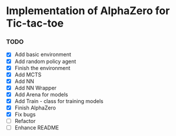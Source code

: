 # Implementation of AlphaZero for Tic-tac-toe

### TODO
- [x] Add basic environment
- [x] Add random policy agent
- [x] Finish the environment
- [x] Add MCTS
- [x] Add NN
- [X] Add NN Wrapper
- [X] Add Arena for models
- [X] Add Train - class for training models
- [X] Finish AlphaZero
- [x] Fix bugs
- [ ] Refactor
- [ ] Enhance README
